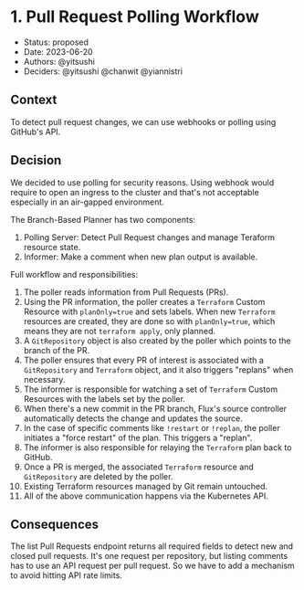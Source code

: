 # 1. Pull Request Polling Workflow

* Status: proposed
* Date: 2023-06-20 
* Authors: @yitsushi
* Deciders: @yitsushi @chanwit @yiannistri

## Context

To detect pull request changes, we can use webhooks or polling using GitHub's
API.

## Decision

We decided to use polling for security reasons. Using webhook would require to
open an ingress to the cluster and that's not acceptable especially in an
air-gapped environment.

The Branch-Based Planner has two components:

1. Polling Server: Detect Pull Request changes and manage Teraform resource
   state.
2. Informer: Make a comment when new plan output is available.


Full workflow and responsibilities:

1. The poller reads information from Pull Requests (PRs).
2. Using the PR information, the poller creates a `Terraform` Custom Resource
   with `planOnly=true` and sets labels. When new `Terraform` resources are
   created, they are done so with `planOnly=true`, which means they are not
   `terraform apply`, only planned.
3. A `GitRepository` object is also created by the poller which points to the
   branch of the PR.
4. The poller ensures that every PR of interest is associated with
   a `GitRepository` and `Terraform` object, and it also triggers "replans"
   when necessary.
5. The informer is responsible for watching a set of `Terraform` Custom
   Resources with the labels set by the poller.
6. When there's a new commit in the PR branch, Flux's source controller automatically detects the change and updates the source.
7. In the case of specific comments like `!restart` or `!replan`, the poller
   initiates a "force restart" of the plan. This triggers a "replan".
8. The informer is also responsible for relaying the `Terraform` plan back to
   GitHub.
9. Once a PR is merged, the associated `Terraform` resource and `GitRepository`
   are deleted by the poller.
10. Existing Terraform resources managed by Git remain untouched.
11. All of the above communication happens via the Kubernetes API.

## Consequences

The list Pull Requests endpoint returns all required fields to detect new and
closed pull requests. It's one request per repository, but listing comments has
to use an API request per pull request. So we have to add a mechanism to avoid
hitting API rate limits.
